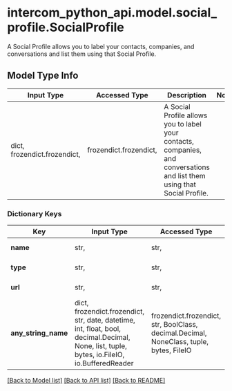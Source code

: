 # intercom_python_api.model.social_profile.SocialProfile

A Social Profile allows you to label your contacts, companies, and conversations and list them using that Social Profile.

## Model Type Info
Input Type | Accessed Type | Description | Notes
------------ | ------------- | ------------- | -------------
dict, frozendict.frozendict,  | frozendict.frozendict,  | A Social Profile allows you to label your contacts, companies, and conversations and list them using that Social Profile. | 

### Dictionary Keys
Key | Input Type | Accessed Type | Description | Notes
------------ | ------------- | ------------- | ------------- | -------------
**name** | str,  | str,  | The name of the Social media profile | [optional] 
**type** | str,  | str,  | value is \&quot;social_profile\&quot; | [optional] 
**url** | str,  | str,  | The name of the Social media profile | [optional] 
**any_string_name** | dict, frozendict.frozendict, str, date, datetime, int, float, bool, decimal.Decimal, None, list, tuple, bytes, io.FileIO, io.BufferedReader | frozendict.frozendict, str, BoolClass, decimal.Decimal, NoneClass, tuple, bytes, FileIO | any string name can be used but the value must be the correct type | [optional]

[[Back to Model list]](../../README.md#documentation-for-models) [[Back to API list]](../../README.md#documentation-for-api-endpoints) [[Back to README]](../../README.md)


